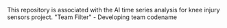 This repository is associated with the AI time series analysis for knee injury sensors project.
"Team Filter" - Developing team codename
